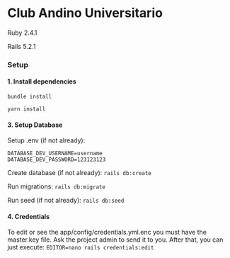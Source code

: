 # Club Andino Universitario
Ruby 2.4.1

Rails 5.2.1

### Setup

#### 1. Install dependencies
`bundle install`

`yarn install`

#### 3. Setup Database

Setup .env (if not already):
```
DATABASE_DEV_USERNAME=username
DATABASE_DEV_PASSWORD=123123123
```

Create database (if not already):
`rails db:create`

Run migrations:
`rails db:migrate`

Run seed (if not already):
`rails db:seed`

#### 4. Credentials
To edit or see the app/config/credentials.yml.enc you must have the master.key file.
Ask the project admin to send it to you.
After that, you can just execute:
`EDITOR=nano rails credentials:edit`
